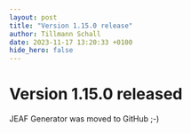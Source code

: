 ```yaml
---
layout: post
title: "Version 1.15.0 release"
author: Tillmann Schall
date: 2023-11-17 13:20:33 +0100
hide_hero: false
---
```


# Version 1.15.0 released

JEAF Generator was moved to GitHub ;-)